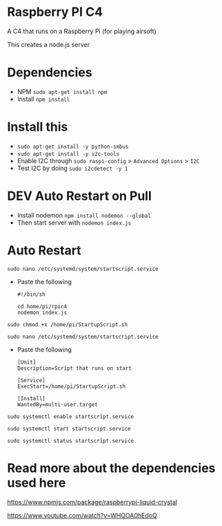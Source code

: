 # Raspberry PI C4
A C4 that runs on a Raspberry Pi (for playing airsoft)

This creates a node.js server

# Dependencies
- NPM ```sudo apt-get install npm```
- Install ```npm install```


# Install this
- ```sudo apt-get install -y python-smbus```
- ```sudo apt-get install -y i2c-tools```
- Enable I2C through ```sudo raspi-config``` > ```Advanced Options``` > ```I2C```
- Test I2C by doing ```sudo i2cdetect -y 1```

# DEV Auto Restart on Pull
- Install nodemon ```npm install nodemon --global```
- Then start server with ```nodemon index.js```

# Auto Restart
 ```sudo nano /etc/systemd/system/startscript.service```

- Paste the following
    ```
    #!/bin/sh

    cd home/pi/rpic4
    nodemon index.js
    ```
```sudo chmod +x /home/pi/StartupScript.sh```

```sudo nano /etc/systemd/system/startscript.service```
- Paste the following
    ```
    [Unit]
    Description=Script that runs on start

    [Service]
    ExecStart=/home/pi/StartupScript.sh

    [Install]
    WantedBy=multi-user.target
    ```

```sudo systemctl enable startscript.service```

```sudo systemctl start startscript.service```

```sudo systemctl status startscript.service```

# Read more about the dependencies used here
https://www.npmjs.com/package/raspberrypi-liquid-crystal

https://www.youtube.com/watch?v=WHQOA0hEdoQ